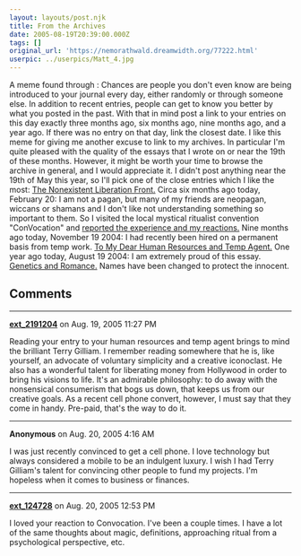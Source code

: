 ```yaml
---
layout: layouts/post.njk
title: From the Archives
date: 2005-08-19T20:39:00.000Z
tags: []
original_url: 'https://nemorathwald.dreamwidth.org/77222.html'
userpic: ../userpics/Matt_4.jpg
---
```

A meme found through : Chances are people you don't even know are being introduced to your journal every day, either randomly or through someone else. In addition to recent entries, people can get to know you better by what you posted in the past. With that in mind post a link to your entries on this day exactly three months ago, six months ago, nine months ago, and a year ago. If there was no entry on that day, link the closest date. I like this meme for giving me another excuse to link to my archives. In particular I'm quite pleased with the quality of the essays that I wrote on or near the 19th of these months. However, it might be worth your time to browse the archive in general, and I would appreciate it. I didn't post anything near the 19th of May this year, so I'll pick one of the close entries which I like the most: [The Nonexistent Liberation Front.](http://www.livejournal.com/users/matt_arnold/58453.html) Circa six months ago today, February 20: I am not a pagan, but many of my friends are neopagan, wiccans or shamans and I don't like not understanding something so important to them. So I visited the local mystical ritualist convention "ConVocation" and [reported the experience and my reactions.](http://www.livejournal.com/users/matt_arnold/46042.html) Nine months ago today, November 19 2004: I had recently been hired on a permanent basis from temp work. [To My Dear Human Resources and Temp Agent.](http://www.livejournal.com/users/matt_arnold/29965.html) One year ago today, August 19 2004: I am extremely proud of this essay. [Genetics and Romance.](http://www.livejournal.com/users/matt_arnold/18670.html) Names have been changed to protect the innocent.

## Comments

---

**[ext_2191204](https://www.dreamwidth.org/users/ext_2191204)** on Aug. 19, 2005 11:27 PM

Reading your entry to your human resources and temp agent brings to mind the brilliant Terry Gilliam. I remember reading somewhere that he is, like yourself, an advocate of voluntary simplicity and a creative iconoclast. He also has a wonderful talent for liberating money from Hollywood in order to bring his visions to life. It's an admirable philosophy: to do away with the nonsensical consumerism that bogs us down, that keeps us from our creative goals. As a recent cell phone convert, however, I must say that they come in handy. Pre-paid, that's the way to do it.

---

**Anonymous** on Aug. 20, 2005 4:16 AM

I was just recently convinced to get a cell phone. I love technology but always considered a mobile to be an indulgent luxury. I wish I had Terry Gilliam's talent for convincing other people to fund my projects. I'm hopeless when it comes to business or finances.

---

**[ext_124728](https://www.dreamwidth.org/users/ext_124728)** on Aug. 20, 2005 12:53 PM

I loved your reaction to Convocation. I've been a couple times. I have a lot of the same thoughts about magic, definitions, approaching ritual from a psychological perspective, etc.
